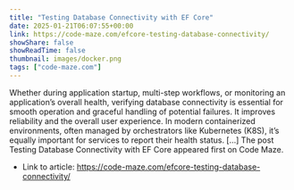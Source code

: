 ```yaml
---
title: "Testing Database Connectivity with EF Core"
date: 2025-01-21T06:07:55+00:00
link: https://code-maze.com/efcore-testing-database-connectivity/
showShare: false
showReadTime: false
thumbnail: images/docker.png
tags: ["code-maze.com"]
---
```

Whether during application startup, multi-step workflows, or monitoring an application’s overall health, verifying database connectivity is essential for smooth operation and graceful handling of potential failures. It improves reliability and the overall user experience. In modern containerized environments, often managed by orchestrators like Kubernetes (K8S), it’s equally important for services to report their health status. […]
The post Testing Database Connectivity with EF Core appeared first on Code Maze.

- Link to article: https://code-maze.com/efcore-testing-database-connectivity/